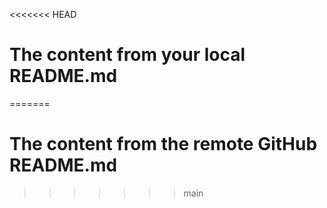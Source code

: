 <<<<<<< HEAD
# The content from your local README.md
=======
# The content from the remote GitHub README.md
>>>>>>> main
